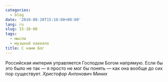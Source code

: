 ```yaml
---
categories:
  - blog
date: '2010-08-20T15:10:00+00:00'
lang: ru
slug: 15-10-00
tags:
  - мысли
  - музыкой навеяло
title: С нами Бог
---
```




Российская империя управляется Господом Богом напрямую. Если бы это было не так — я просто не мог бы понять — как она вообще до сих пор существует.
_Христофор Антонович Миних_